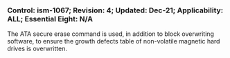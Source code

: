 ### Control: ism-1067; Revision: 4; Updated: Dec-21; Applicability: ALL; Essential Eight: N/A
<p>The ATA secure erase command is used, in addition to block overwriting software, to ensure the growth defects table of non-volatile magnetic hard drives is overwritten.</p>